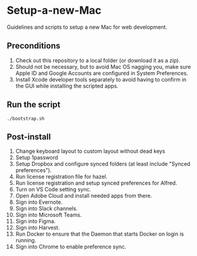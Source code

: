 # Setup-a-new-Mac
Guidelines and scripts to setup a new Mac for web development.

## Preconditions

1. Check out this repository to a local folder (or download it as a zip).
2. Should not be necessary, but to avoid Mac OS nagging you, make sure Apple ID and Google Accounts are configured in System Preferences.
3. Install Xcode developer tools separately to avoid having to confirm in the GUI while installing the scripted apps.

## Run the script

```
./bootstrap.sh
```

## Post-install

1. Change keyboard layout to custom layout without dead keys
2. Setup 1password
4. Setup Dropbox and configure synced folders (at least include "Synced preferences").
5. Run license registration file for hazel.
6. Run license registration and setup synced preferences for Alfred.
7. Turn on VS Code setting sync.
8. Open Adobe Cloud and install needed apps from there.
9. Sign into Evernote.
10. Sign into Slack channels.
11. Sign into Microsoft Teams.
12. Sign into Figma.
13. Sign into Harvest.
14. Run Docker to ensure that the Daemon that starts Docker on login is running.
15. Sign into Chrome to enable preference sync.
